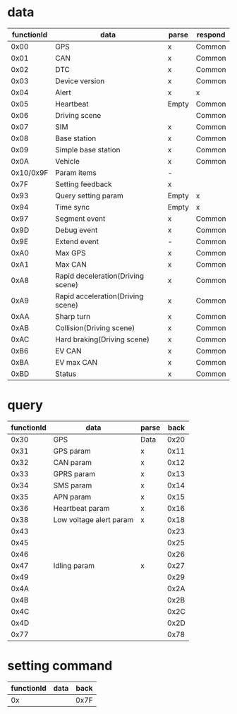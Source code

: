 # data

functionId|data|parse|respond
-|-|-|-
0x00|GPS|x|Common
0x01|CAN|x|Common
0x02|DTC|x|Common
0x03|Device version|x|Common
0x04|Alert|x|x
0x05|Heartbeat|Empty|Common
0x06|Driving scene||Common
0x07|SIM|x|Common
0x08|Base station|x|Common
0x09|Simple base station|x|Common
0x0A|Vehicle|x|Common
0x10/0x9F|Param items|-
0x7F|Setting feedback|x
0x93|Query setting param|Empty|x
0x94|Time sync|Empty|x
0x97|Segment event|x|Common
0x9D|Debug event|x|Common
0x9E|Extend event|-|Common
0xA0|Max GPS|x|Common
0xA1|Max CAN|x|Common
0xA8|Rapid deceleration(Driving scene)|x|Common
0xA9|Rapid acceleration(Driving scene)|x|Common
0xAA|Sharp turn|x|Common
0xAB|Collision(Driving scene)|x|Common
0xAC|Hard braking(Driving scene)|x|Common
0xB6|EV CAN|x|Common
0xBA|EV max CAN|x|Common
0xBD|Status|x|Common

# query

functionId|data|parse|back
-|-|-|-
0x30|GPS|Data|0x20
0x31|GPS param|x|0x11
0x32|CAN param|x|0x12
0x33|GPRS param|x|0x13
0x34|SMS param|x|0x14
0x35|APN param|x|0x15
0x36|Heartbeat param|x|0x16
0x38|Low voltage alert param|x|0x18
0x43|||0x23
0x45|||0x25
0x46|||0x26
0x47|Idling param|x|0x27
0x49|||0x29
0x4A|||0x2A
0x4B|||0x2B
0x4C|||0x2C
0x4D|||0x2D
0x77|||0x78

# setting command

functionId|data|back
-|-|-
0x||0x7F